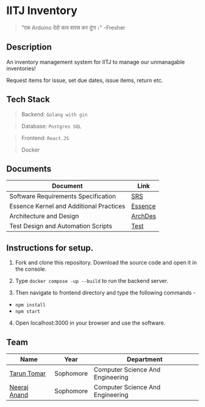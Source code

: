 # IITJ Inventory

> "एक Arduino देदो कल वापस कर दूंगा।"
>                                  -Fresher

## Description

An inventory management system for IITJ to manage our unmanagable inventories!

Request items for issue, set due dates, issue items, return etc.

## Tech Stack

> Backend: `Golang with gin`

> Database: `Postgres SQL`

> Frontend: `React.JS`

> Docker

## Documents

| Document         | Link                 | 
| -----------  | ---------------------- | 
| Software Requirements Specification  | [SRS](https://drive.google.com/file/d/11Pebm2bUpv2oCfL2Mp6BwxdggA-86wrg/view?usp=sharing) |
| Essence Kernel and Additional Practices |  [Essence](https://drive.google.com/file/d/1e9PaK5PGEFAX0P_oZqJRlWICuDahynmz/view?usp=sharing)     |
| Architecture and Design |  [ArchDes](https://drive.google.com/file/d/1pX16pSsXNTMM8Q1amOrdO2Ie0NKyJg73/view?usp=sharing)     |
| Test Design and Automation Scripts | [Test](https://drive.google.com/file/d/11YfhPsm8nwBcRgufCqKWLKikXp84Oz58/view?usp=sharing)             |

## Instructions for setup.

1. Fork and clone this repository. Download the source code and open it in the console.

2. Type `docker compose -up --build` to run the backend server.
                              
3. Then navigate to frontend directory and type the following commands - 
 - `npm install`
 - `npm start`
                        
4. Open localhost:3000 in your browser and use the software.


## Team
| Name                                            | Year      | Department                       |
| ----------------------------------------------- | --------- | -------------------------------- |
| [Tarun Tomar](https://github.com/TarunTomar122) | Sophomore | Computer Science And Engineering |
| [Neeraj Anand](https://github.com/neeraj-2) | Sophomore | Computer Science And Engineering |

